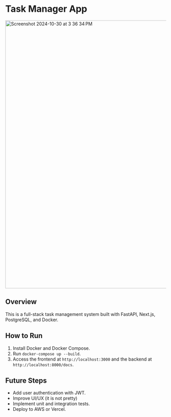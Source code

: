 # Task Manager App

<img width="836" alt="Screenshot 2024-10-30 at 3 36 34 PM" src="https://github.com/user-attachments/assets/cfe4535c-fdcc-4e63-bc56-e30057b74978">


## Overview
This is a full-stack task management system built with FastAPI, Next.js, PostgreSQL, and Docker.

## How to Run
1. Install Docker and Docker Compose.
2. Run `docker-compose up --build`.
3. Access the frontend at `http://localhost:3000` and the backend at `http://localhost:8000/docs`.

## Future Steps
- Add user authentication with JWT.
- Improve UI/UX (it is not pretty)
- Implement unit and integration tests.
- Deploy to AWS or Vercel.
